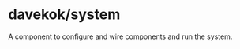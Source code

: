 davekok/system
================================================================================

A component to configure and wire components and run the system.
